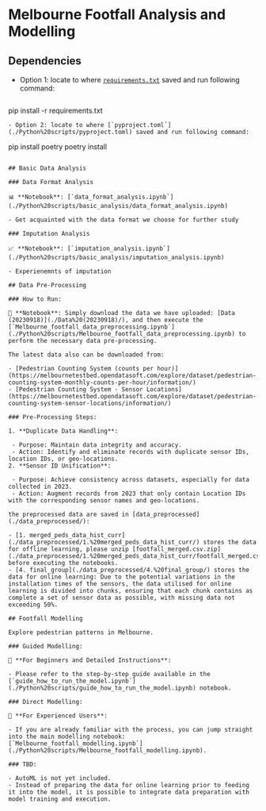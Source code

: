 # Melbourne Footfall Analysis and Modelling

## Dependencies

- Option 1: locate to where [`requirements.txt`](./Python%20scripts/requirements.txt) saved and run following command:
  ```
 pip install -r requirements.txt
  ``` 
- Option 2: locate to where [`pyproject.toml`](./Python%20scripts/pyproject.toml) saved and run following command:

  ```
  pip install poetry
  poetry install
  ```

## Basic Data Analysis

### Data Format Analysis

📊 **Notebook**: [`data_format_analysis.ipynb`](./Python%20scripts/basic_analysis/data_format_analysis.ipynb)

- Get acquainted with the data format we choose for further study

### Imputation Analysis

📈 **Notebook**: [`imputation_analysis.ipynb`](./Python%20scripts/basic_analysis/imputation_analysis.ipynb)

- Experienemnts of imputation

## Data Pre-Processing

### How to Run:

🔄 **Notebook**: Simply download the data we have uploaded: [Data (20230918)](./Data%20(20230918)/), and then execute the [`Melbourne_footfall_data_preprocessing.ipynb`](./Python%20scripts/Melbourne_footfall_data_preprocessing.ipynb) to perform the necessary data pre-processing.

The latest data also can be downloaded from:

- [Pedestrian Counting System (counts per hour)](https://melbournetestbed.opendatasoft.com/explore/dataset/pedestrian-counting-system-monthly-counts-per-hour/information/)
- [Pedestrian Counting System - Sensor Locations](https://melbournetestbed.opendatasoft.com/explore/dataset/pedestrian-counting-system-sensor-locations/information/)

### Pre-Processing Steps:

1. **Duplicate Data Handling**:

   - Purpose: Maintain data integrity and accuracy.
   - Action: Identify and eliminate records with duplicate sensor IDs, location IDs, or geo-locations.
2. **Sensor ID Unification**:

   - Purpose: Achieve consistency across datasets, especially for data collected in 2023.
   - Action: Augment records from 2023 that only contain Location IDs with the corresponding sensor names and geo-locations.

the preprocessed data are saved in [data_preprocessed](./data_preprocessed/):

- [1. merged_peds_data_hist_curr](./data_preprocessed/1.%20merged_peds_data_hist_curr/) stores the data for offline learning, please unzip [footfall_merged.csv.zip](./data_preprocessed/1.%20merged_peds_data_hist_curr/footfall_merged.csv.zip) before executing the notebooks.
- [4. final_group](./data_preprocessed/4.%20final_group/) stores the data for online learning: Due to the potential variations in the installation times of the sensors, the data utilised for online learning is divided into chunks, ensuring that each chunk contains as complete a set of sensor data as possible, with missing data not exceeding 50%.

## Footfall Modelling

Explore pedestrian patterns in Melbourne.

### Guided Modelling:

📘 **For Beginners and Detailed Instructions**:

- Please refer to the step-by-step guide available in the [`guide_how_to_run_the_model.ipynb`](./Python%20scripts/guide_how_to_run_the_model.ipynb) notebook.

### Direct Modelling:

🚀 **For Experienced Users**:

- If you are already familiar with the process, you can jump straight into the main modelling notebook: [`Melbourne_footfall_modelling.ipynb`](./Python%20scripts/Melbourne_footfall_modelling.ipynb).

### TBD:

- AutoML is not yet included.
- Instead of preparing the data for online learning prior to feeding it into the model, it is possible to integrate data preparation with model training and execution.
